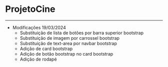 # ProjetoCine
---

* Modificações 19/03/2024
    * Substituição de lista de botões por barra superior bootstrap
    * Substituição de imagem por carrossel bootstrap
    * Substituição de text-area por navbar bootstrap
    * Adição de card bootstrap
    * Adição de botão bootstrap no card bootstrap
    * Adição de rodapé
